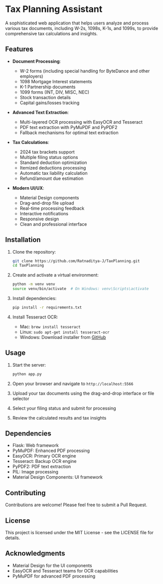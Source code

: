 # Tax Planning Assistant

A sophisticated web application that helps users analyze and process various tax documents, including W-2s, 1098s, K-1s, and 1099s, to provide comprehensive tax calculations and insights.

## Features

- **Document Processing**:
  - W-2 forms (including special handling for ByteDance and other employers)
  - 1098 Mortgage Interest statements
  - K-1 Partnership documents
  - 1099 forms (INT, DIV, MISC, NEC)
  - Stock transaction details
  - Capital gains/losses tracking

- **Advanced Text Extraction**:
  - Multi-layered OCR processing with EasyOCR and Tesseract
  - PDF text extraction with PyMuPDF and PyPDF2
  - Fallback mechanisms for optimal text extraction

- **Tax Calculations**:
  - 2024 tax brackets support
  - Multiple filing status options
  - Standard deduction optimization
  - Itemized deductions processing
  - Automatic tax liability calculation
  - Refund/amount due estimation

- **Modern UI/UX**:
  - Material Design components
  - Drag-and-drop file upload
  - Real-time processing feedback
  - Interactive notifications
  - Responsive design
  - Clean and professional interface

## Installation

1. Clone the repository:
   ```bash
   git clone https://github.com/Ratnaditya-J/TaxPlanning.git
   cd TaxPlanning
   ```

2. Create and activate a virtual environment:
   ```bash
   python -m venv venv
   source venv/bin/activate  # On Windows: venv\Scripts\activate
   ```

3. Install dependencies:
   ```bash
   pip install -r requirements.txt
   ```

4. Install Tesseract OCR:
   - Mac: `brew install tesseract`
   - Linux: `sudo apt-get install tesseract-ocr`
   - Windows: Download installer from [GitHub](https://github.com/UB-Mannheim/tesseract/wiki)

## Usage

1. Start the server:
   ```bash
   python app.py
   ```

2. Open your browser and navigate to `http://localhost:5566`

3. Upload your tax documents using the drag-and-drop interface or file selector

4. Select your filing status and submit for processing

5. Review the calculated results and tax insights

## Dependencies

- Flask: Web framework
- PyMuPDF: Enhanced PDF processing
- EasyOCR: Primary OCR engine
- Tesseract: Backup OCR engine
- PyPDF2: PDF text extraction
- PIL: Image processing
- Material Design Components: UI framework

## Contributing

Contributions are welcome! Please feel free to submit a Pull Request.

## License

This project is licensed under the MIT License - see the LICENSE file for details.

## Acknowledgments

- Material Design for the UI components
- EasyOCR and Tesseract teams for OCR capabilities
- PyMuPDF for advanced PDF processing

